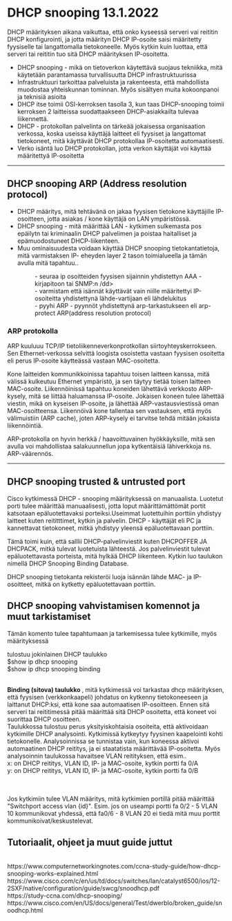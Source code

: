 <h1>DHCP snooping 13.1.2022 </h1>

DHCP määrityksen aikana vaikuttaa, että onko kyseessä serveri vai reititin DHCP konfigurointi, ja jotta määrityn DHCP IP-osoite saisi määritetty fyysiselle tai langattomalla tietokoneelle. Myös kytkin kuin luottaa, että serveri tai reititin tuo sitä DHCP määrityksen IP-osoitetta.  

<ul>
<li> DHCP snooping - mikä on tietoverkon käytettävä suojaus tekniikka, mitä käytetään parantamassa turvallisuutta DHCP infrastruktuurissa </li>

<li> Infrastruktuuri tarkoittaa palveluista ja rakenteesta, että mahdollista muodostaa yhteiskunnan tominnan. Myös sisältyen muita kokoonpanoi ja teknisiä asioita </li>

<li> DHCP itse toimii OSI-kerroksen tasolla 3, kun taas DHCP-snooping toimii kerroksen 2 laitteissa suodattaakseen DHCP-asiakkailta tulevaa liikennettä. </li>

<li>DHCP - protokollan palvelinta on tärkeää jokaisessa organisaation verkossa, koska useissa käyttäjä laitteet eli fyysiset ja langattomat tietokoneet, mitä käyttävät DHCP protokollaa IP-osoitetta automaatisesti. </li>
  
<li>Verko isäntä luo DHCP protokollan, jotta verkon käyttäjät voi käyttää määritettyä IP-osoitetta</li>
  
</ul>

<hr>
<h2>DHCP snooping ARP (Address resolution protocol)</h2>

<ul> 
  <li>DHCP määritys, mitä tehtävänä on jakaa fyysisen tietokone käyttäjille IP-osoitteen, jotta asiakas / kone käyttäjä on LAN ympäristössä.</li>
  <li>DHCP snooping - mitä määrittää LAN - kytkimen sulkemasta pos epäilytn tai kriminaalin DHCP palvelimen ja poistaa haitalliset ja epämuodostuneet DHCP-liikenteen.</li>
  <li>Muu ominaisuudesta voidaan käyttää DHCP snooping tietokantatietoja, mitä varmistaksen IP- eheyden layer 2 tason toimialueella ja tämän avulla mitä tapahtuu..</li>
  <dl>
    <dd>- seuraa ip osoitteiden fyysisen sijainnin yhdistettyn AAA - kirjapitoon tai SNMP:n /dd>
    <dd>- varmistam että isännät käyttävät vain niille määritettyi IP-osoiteitta yhdistettynä lähde-vartijaan eli lähdelukitus </dd>
    <dd>- pyyhi ARP - pyynnöt yhdistettynä arp-tarkastukseen eli arp-protect ARP(address resolution protocol)</dd>
  </dl>
</ul>

<h3>ARP protokolla</h3>
ARP kuuluuu TCP/IP tietoliikenneverkonprotkollan siirtoyhteyskerrokseen. Sen Ethernet-verkossa selvittä loogista osoistetta vastaan fyysisen osoitetta eli perus IP-osoite käytteässä vastaan MAC-osoitetta.

Kone laitteiden kommunikkoinissa tapahtuu toisen laitteen kanssa, mitä välissä kulkeutuu Ethernet ympäristö, ja sen täytyy tietää toisen laitteen MAC-osoite. Liikennöinissä tapahtuu koneiden lähettävä verkkosto ARP-kysely, mitä se liittää haluamanssa IP-osoite. Jokaisen koneen tulee lähettää viestin, mikä on kyseisen IP-osoite, ja lähettää ARP-vastausviestissä oman MAC-osoitteensa. Liikennöivä kone tallentaa sen vastauksen, että myös välimuistiin (ARP cache), joten ARP-kysely ei tarvitse tehdä mitään jokaista liikennöintiä.

ARP-protokolla on hyvin herkkä / haavoittuvainen hyökkäyksille, mitä sen avulla voi mahdollistaa salakuunnellun jopa kytkentäisiä lähiverkkoja ns. ARP-väärennös.

<hr>
<h2>DHCP snooping trusted & untrusted port</h2>

Cisco kytkimessä DHCP - snooping määrityksessä on manuaalista. Luotetut porti tulee määrittää manuaalisesti, jotta loput määrittämättömät portit katsotaan epäluotettavaksi porteiksi.Useimmat luotettuihin porttiin yhdistyy laitteet kuten reititttimet, kytkin ja palvelin. DHCP - käyttäjät eli PC ja kannettavat tietokoneet, mitkä yhdistyy yleensä epäluotettavaan porttiin.

Tämä toimi kuin, että salllii DHCP-palvelinviestit kuten DHCPOFFER JA DHCPACK, mitkä tulevat luotetuista lähteestä. Jos palvelinviestit tulevat epäluotettavasta porteista, mitä hylkää DHCP liikenteen. Kytkin luo taulukon nimellä DHCP Snooping Binding Database.

DHCP snooping tietokanta rekisteröi luoja isännän lähde MAC- ja IP-osoitteet, mitkä on kytketty epäluotettavaan porttiin.

<h2>DHCP snooping vahvistamisen komennot ja muut tarkistamiset</h2>

Tämän komento tulee tapahtumaan ja tarkemisessa tulee kytkimille, myös määrityksessä
<br>

tulostuu jokinlainen DHCP taulukko <br>
$show ip dhcp snooping <br>
$show ip dhcp snooping binding <br>

<br>
<b>Binding (sitova) taulukko </b>, mitä kytkimessä voi tarkastaa dhcp määrityksen, että fyysisen (verkkonkaapeli) johdatus on kytkenny tietokoneeseen ja laittanut DHCP:ksi, että kone saa automaatisen IP-osoitteen. Ennen sitä serveri tai reititimessä pitää määrittää sitä DHCP osoitetta, että koneet voi suorittaa DHCP osoitteen. 

<br>
Taulukkossa tulostuu perus yksityiskohtaisia osoiteita, että aktivoidaan kytkimille DHCP analysointi. Kytkimissä kytkeytyy fyysinen kaapelointi kohti tietokonelle. Analysoinnissa se tunnistaa vain, kun koneessa aktivoi automaatinen DHCP reititys, ja ei staatatista määrittävää IP-osoitetta. Myös analysoinnin taulukossa havaitsee VLAN reitityksen, että esim.. <br>
x: on DHCP reititys, VLAN ID, IP- ja MAC-osoite, kytkin portti fa 0/A 
<br>
y: on DHCP reititys, VLAN ID, IP- ja MAC-osoite, kytkin portti fa 0/B

<br><br>
Jos kytkimiin tulee VLAN määritys, mitä kytkimien portillä pitää määrittää "Switchport access vlan {id}". Esim. jos on useampi portti fa 0/2 - 5 VLAN 10 kommunikovat yhdessä, että fa0/6 - 8 VLAN 20 ei tiedä mitä muu porttit kommunikoivat/keskustelevat.

<h2>Tutoriaalit, ohjeet ja muut guide juttut</h2>
<br>
https://www.computernetworkingnotes.com/ccna-study-guide/how-dhcp-snooping-works-explained.html<br>
https://www.cisco.com/c/en/us/td/docs/switches/lan/catalyst6500/ios/12-2SXF/native/configuration/guide/swcg/snoodhcp.pdf<br>
https://study-ccna.com/dhcp-snooping/<br>
https://www.cisco.com/en/US/docs/general/Test/dwerblo/broken_guide/snoodhcp.html<br>
<br>


